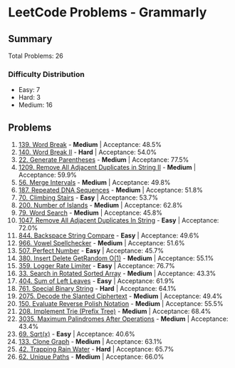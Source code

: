 # LeetCode Problems - Grammarly

## Summary
Total Problems: 26

### Difficulty Distribution

- Easy: 7
- Hard: 3
- Medium: 16

## Problems

1. [139. Word Break](https://leetcode.com/problems/word-break/) - **Medium** | Acceptance: 48.5%
2. [140. Word Break II](https://leetcode.com/problems/word-break-ii/) - **Hard** | Acceptance: 54.0%
3. [22. Generate Parentheses](https://leetcode.com/problems/generate-parentheses/) - **Medium** | Acceptance: 77.5%
4. [1209. Remove All Adjacent Duplicates in String II](https://leetcode.com/problems/remove-all-adjacent-duplicates-in-string-ii/) - **Medium** | Acceptance: 59.9%
5. [56. Merge Intervals](https://leetcode.com/problems/merge-intervals/) - **Medium** | Acceptance: 49.8%
6. [187. Repeated DNA Sequences](https://leetcode.com/problems/repeated-dna-sequences/) - **Medium** | Acceptance: 51.8%
7. [70. Climbing Stairs](https://leetcode.com/problems/climbing-stairs/) - **Easy** | Acceptance: 53.7%
8. [200. Number of Islands](https://leetcode.com/problems/number-of-islands/) - **Medium** | Acceptance: 62.8%
9. [79. Word Search](https://leetcode.com/problems/word-search/) - **Medium** | Acceptance: 45.8%
10. [1047. Remove All Adjacent Duplicates In String](https://leetcode.com/problems/remove-all-adjacent-duplicates-in-string/) - **Easy** | Acceptance: 72.0%
11. [844. Backspace String Compare](https://leetcode.com/problems/backspace-string-compare/) - **Easy** | Acceptance: 49.6%
12. [966. Vowel Spellchecker](https://leetcode.com/problems/vowel-spellchecker/) - **Medium** | Acceptance: 51.6%
13. [507. Perfect Number](https://leetcode.com/problems/perfect-number/) - **Easy** | Acceptance: 45.7%
14. [380. Insert Delete GetRandom O(1)](https://leetcode.com/problems/insert-delete-getrandom-o1/) - **Medium** | Acceptance: 55.1%
15. [359. Logger Rate Limiter](https://leetcode.com/problems/logger-rate-limiter/) - **Easy** | Acceptance: 76.7%
16. [33. Search in Rotated Sorted Array](https://leetcode.com/problems/search-in-rotated-sorted-array/) - **Medium** | Acceptance: 43.3%
17. [404. Sum of Left Leaves](https://leetcode.com/problems/sum-of-left-leaves/) - **Easy** | Acceptance: 61.9%
18. [761. Special Binary String](https://leetcode.com/problems/special-binary-string/) - **Hard** | Acceptance: 64.1%
19. [2075. Decode the Slanted Ciphertext](https://leetcode.com/problems/decode-the-slanted-ciphertext/) - **Medium** | Acceptance: 49.4%
20. [150. Evaluate Reverse Polish Notation](https://leetcode.com/problems/evaluate-reverse-polish-notation/) - **Medium** | Acceptance: 55.5%
21. [208. Implement Trie (Prefix Tree)](https://leetcode.com/problems/implement-trie-prefix-tree/) - **Medium** | Acceptance: 68.4%
22. [3035. Maximum Palindromes After Operations](https://leetcode.com/problems/maximum-palindromes-after-operations/) - **Medium** | Acceptance: 43.4%
23. [69. Sqrt(x)](https://leetcode.com/problems/sqrtx/) - **Easy** | Acceptance: 40.6%
24. [133. Clone Graph](https://leetcode.com/problems/clone-graph/) - **Medium** | Acceptance: 63.1%
25. [42. Trapping Rain Water](https://leetcode.com/problems/trapping-rain-water/) - **Hard** | Acceptance: 65.7%
26. [62. Unique Paths](https://leetcode.com/problems/unique-paths/) - **Medium** | Acceptance: 66.0%